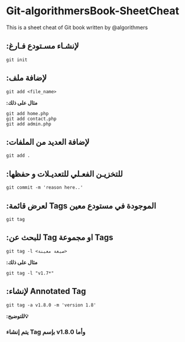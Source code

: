# Git-algorithmersBook-SheetCheat
This is a sheet cheat of Git book written by @algorithmers

## :لإنشـاء مسـتودع فـارغ

```
git init 
```

## :لإضافة ملف

```
git add <file_name>
```
__:مثال على ذلك__
```
git add home.php
git add contact.php
git add admin.php
```
## :لإضافة العديد من الملفات

```
git add .
```

## :للتخزيـن الفعـلي للتعديـلات و حفظها

```
git commit -m 'reason here..'
```

## :لعرض قائمة Tags الموجودة في مستودع معين

```
git tag
```

## :للبحث عن Tag او مجموعة Tags

```
git tag -l <صيغة معينة>
```

__:مثال على ذلك__
```
git tag -l "v1.7*"
```
## :لإنشاء Annotated Tag 

```
git tag -a v1.8.0 -m 'version 1.8'
```
__:للتوضيح💡__

### يتم إنشاء Tag بإسم v1.8.0 وأما






